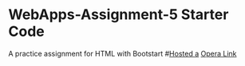 # WebApps-Assignment-5 Starter Code
A practice assignment for HTML with Bootstart
#[Hosted a](thttps://44-563-web-apps-f22.github.io/44563-webapps-assignment-5-S556508/)
[Opera Link](insects.html)
